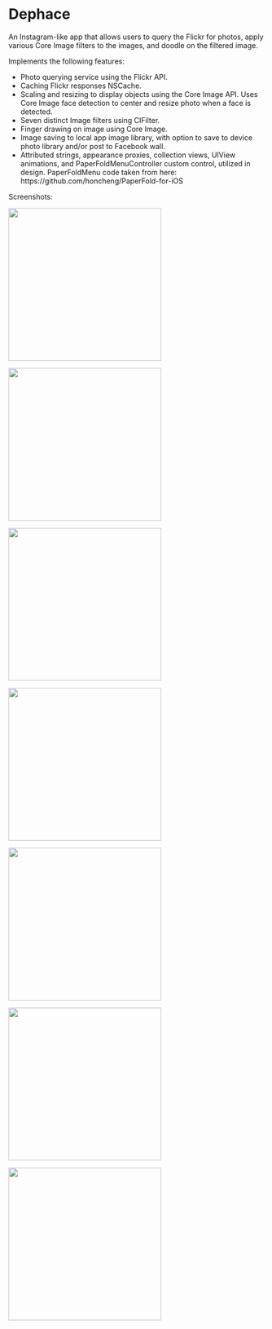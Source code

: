 Dephace
==========

An Instagram-like app that allows users to query the Flickr for photos, apply various Core Image filters to the images, and doodle on the filtered image.  

Implements the following features:

<ul>
<li> Photo querying service using the Flickr API.
<li> Caching Flickr responses NSCache.
<li> Scaling and resizing to display objects using the Core Image API. Uses Core Image face detection to center and resize photo when a face is detected.
<li> Seven distinct Image filters using CIFilter.
<li> Finger drawing on image using Core Image.
<li> Image saving to local app image library, with option to save to device photo library and/or post to Facebook wall.
<li> Attributed strings, appearance proxies, collection views, UIView animations, and PaperFoldMenuController custom control, utilized in design. PaperFoldMenu code taken from here: https://github.com/honcheng/PaperFold-for-iOS
</ul>

Screenshots:
<p>
<img src="https://dl.dropboxusercontent.com/u/12514699/2013-06-18%2022.31.09.png" width="300"> 
<p>
<img src="https://dl.dropboxusercontent.com/u/12514699/2013-06-18%2022.31.23.png" width="300"> 
<p>
<img src="https://dl.dropboxusercontent.com/u/12514699/2013-06-18%2022.34.05.png" width="300"> 
<p>
<img src="https://dl.dropboxusercontent.com/u/12514699/2013-06-18%2022.35.50.png" width="300"> 
<p>
<img src="https://dl.dropboxusercontent.com/u/12514699/2013-06-18%2022.36.09.png" width="300"> 
<p>
<img src="https://dl.dropboxusercontent.com/u/12514699/2013-06-18%2023.22.08.png" width="300"> 
<p>
<img src="https://dl.dropboxusercontent.com/u/12514699/2013-06-18%2023.24.05.png" width="300"> 
<p>
